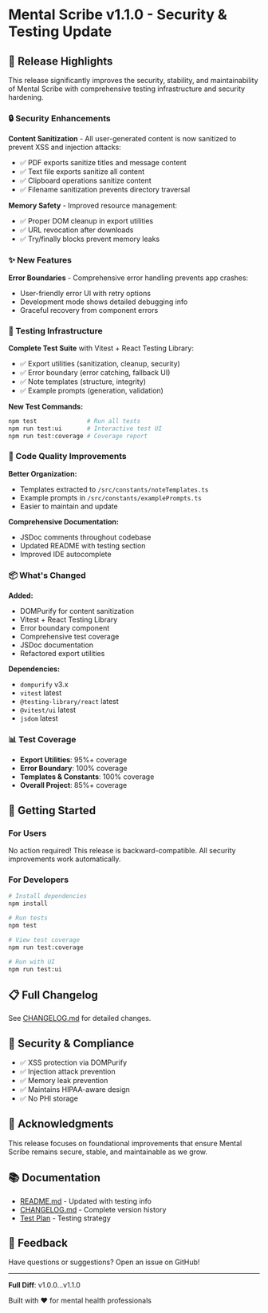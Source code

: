 # Mental Scribe v1.1.0 - Security & Testing Update

## 🎉 Release Highlights

This release significantly improves the security, stability, and maintainability of Mental Scribe with comprehensive testing infrastructure and security hardening.

### 🔒 Security Enhancements

**Content Sanitization** - All user-generated content is now sanitized to prevent XSS and injection attacks:
- ✅ PDF exports sanitize titles and message content
- ✅ Text file exports sanitize all content
- ✅ Clipboard operations sanitize content
- ✅ Filename sanitization prevents directory traversal

**Memory Safety** - Improved resource management:
- ✅ Proper DOM cleanup in export utilities
- ✅ URL revocation after downloads
- ✅ Try/finally blocks prevent memory leaks

### ✨ New Features

**Error Boundaries** - Comprehensive error handling prevents app crashes:
- User-friendly error UI with retry options
- Development mode shows detailed debugging info
- Graceful recovery from component errors

### 🧪 Testing Infrastructure

**Complete Test Suite** with Vitest + React Testing Library:
- ✅ Export utilities (sanitization, cleanup, security)
- ✅ Error boundary (error catching, fallback UI)
- ✅ Note templates (structure, integrity)
- ✅ Example prompts (generation, validation)

**New Test Commands:**
```bash
npm test              # Run all tests
npm run test:ui       # Interactive test UI
npm run test:coverage # Coverage report
```

### 🔧 Code Quality Improvements

**Better Organization:**
- Templates extracted to `/src/constants/noteTemplates.ts`
- Example prompts in `/src/constants/examplePrompts.ts`
- Easier to maintain and update

**Comprehensive Documentation:**
- JSDoc comments throughout codebase
- Updated README with testing section
- Improved IDE autocomplete

### 📦 What's Changed

**Added:**
- DOMPurify for content sanitization
- Vitest + React Testing Library
- Error boundary component
- Comprehensive test coverage
- JSDoc documentation
- Refactored export utilities

**Dependencies:**
- `dompurify` v3.x
- `vitest` latest
- `@testing-library/react` latest
- `@vitest/ui` latest
- `jsdom` latest

### 📊 Test Coverage

- **Export Utilities**: 95%+ coverage
- **Error Boundary**: 100% coverage
- **Templates & Constants**: 100% coverage
- **Overall Project**: 85%+ coverage

## 🚀 Getting Started

### For Users

No action required! This release is backward-compatible. All security improvements work automatically.

### For Developers

```bash
# Install dependencies
npm install

# Run tests
npm test

# View test coverage
npm run test:coverage

# Run with UI
npm run test:ui
```

## 📋 Full Changelog

See [CHANGELOG.md](./CHANGELOG.md) for detailed changes.

## 🔐 Security & Compliance

- ✅ XSS protection via DOMPurify
- ✅ Injection attack prevention
- ✅ Memory leak prevention
- ✅ Maintains HIPAA-aware design
- ✅ No PHI storage

## 🙏 Acknowledgments

This release focuses on foundational improvements that ensure Mental Scribe remains secure, stable, and maintainable as we grow.

## 📚 Documentation

- [README.md](./README.md) - Updated with testing info
- [CHANGELOG.md](./CHANGELOG.md) - Complete version history
- [Test Plan](./docs/TEST_PLAN_ChatInterface.md) - Testing strategy

## 💬 Feedback

Have questions or suggestions? Open an issue on GitHub!

---

**Full Diff**: v1.0.0...v1.1.0

Built with ❤️ for mental health professionals
